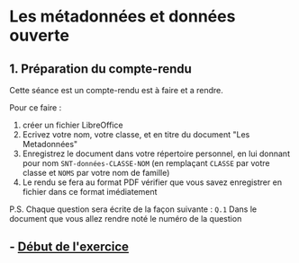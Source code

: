 
# Les métadonnées et données ouverte

## 1. Préparation du compte-rendu

Cette séance est un compte-rendu est à faire et a rendre.

Pour ce faire :
1. créer un fichier LibreOffice 
2. Ecrivez votre nom, votre classe, et en titre du document "Les Metadonnées"
3. Enregistrez le document dans votre répertoire personnel, en lui donnant pour nom `SNT-données-CLASSE-NOM` (en remplaçant `CLASSE` par votre classe et `NOMS` par votre nom de famille)
4. Le rendu se fera au format PDF vérifier que vous savez enregistrer en fichier dans ce format imédiatement

P.S. Chaque question sera écrite de la façon suivante : `Q.1`
Dans le document que vous allez rendre noté le numéro de la question

## - [Début de l'exercice ](./METADONNEE.md)



